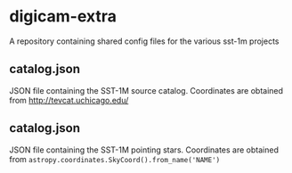# digicam-extra
A repository containing shared config files for the various sst-1m projects

## catalog.json

JSON file containing the SST-1M source catalog. Coordinates are obtained from http://tevcat.uchicago.edu/ 

## catalog.json

JSON file containing the SST-1M pointing stars. Coordinates are obtained from `astropy.coordinates.SkyCoord().from_name('NAME')`
